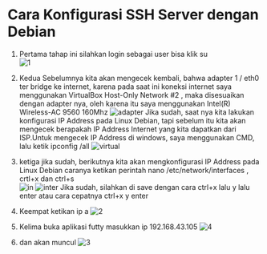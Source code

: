 # Cara Konfigurasi SSH Server dengan Debian

1. Pertama tahap ini silahkan login sebagai user bisa klik su  
![1](https://user-images.githubusercontent.com/112459285/193229141-dd9c4207-51d0-4e91-9b33-f7fe018c3ae2.png)

2. Kedua Sebelumnya kita akan mengecek kembali, bahwa adapter 1 / eth0 ter bridge ke internet, karena pada saat ini koneksi internet saya menggunakan VirtualBox Host-Only Network #2 , maka disesuaikan dengan adapter nya, oleh karena itu saya menggunakan Intel(R) Wireless-AC 9560 160Mhz 
![adapter](https://user-images.githubusercontent.com/112459285/193231461-10a5eda4-6b36-4182-8734-dedf4c6da21d.png) 
Jika sudah, saat nya kita lakukan konfigurasi IP Address pada Linux Debian, tapi sebelum itu kita akan mengecek berapakah IP Address Internet yang kita dapatkan dari ISP.Untuk mengecek IP Address di windows, saya menggunakan CMD, lalu ketik ipconfig /all ![virtual](https://user-images.githubusercontent.com/112459285/193234601-f1e68ec2-9807-4209-9874-387361af8105.png)

3. ketiga jika sudah, berikutnya kita akan mengkonfigurasi IP Address pada Linux Debian caranya ketikan perintah nano /etc/network/interfaces , crtl+x dan ctrl+s  
![in](https://user-images.githubusercontent.com/112459285/193234999-8db64c12-7f0b-4df2-9cdf-2b9d0ecd1033.png)
![inter](https://user-images.githubusercontent.com/112459285/193235042-9f34d0e4-166e-48a7-904c-b127a507cd5f.png) Jika sudah, silahkan di save dengan cara
ctrl+x lalu y lalu enter
atau cara cepatnya
ctrl+x y enter
4. Keempat ketikan ip a 
![2](https://user-images.githubusercontent.com/112459285/193229803-fc04727f-658e-43e8-b3e7-eb9b5f795776.png)
5. Kelima buka aplikasi futty masukkan ip 192.168.43.105
![4](https://user-images.githubusercontent.com/112459285/193229862-6fe73d63-fc30-475b-8623-52562db11c39.png)
6. dan akan muncul 
![3](https://user-images.githubusercontent.com/112459285/193229885-0b7800d9-2816-4b0a-87b0-0d49d0be62a2.png)
